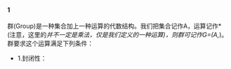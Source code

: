 #### 1
群(Group)是一种集合加上一种运算的代数结构。我们把集合记作A，运算记作*(注意，这里的*并不一定是乘法，仅是我们定义的一种运算)，则群可记作G=(A,*)。群要求这个运算满足下列条件：

* 1.封闭性：

